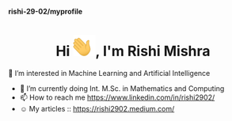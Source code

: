 **rishi-29-02/myprofile**

<h1 align="center">Hi <img width="45" src="waving_hand.gif">, I'm Rishi Mishra </h1>

 👀 I’m interested in Machine Learning and Artificial Intelligence
- 🌱 I’m currently doing Int. M.Sc. in Mathematics and Computing 
- 📫 How to reach me https://www.linkedin.com/in/rishi2902/
- :relaxed: My articles :: https://rishi2902.medium.com/
